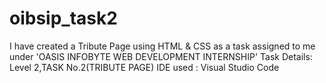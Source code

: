 # oibsip_task2
I have created a Tribute Page using HTML & CSS as a task assigned to me under 'OASIS INFOBYTE WEB DEVELOPMENT INTERNSHIP'
Task Details: Level 2,TASK No.2(TRIBUTE PAGE)
IDE used : Visual Studio Code
